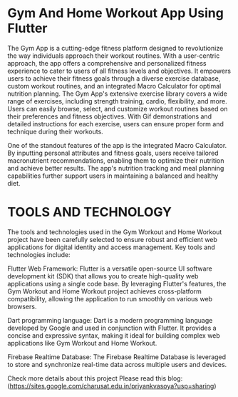 # Gym And Home Workout App Using Flutter 

The Gym App is a cutting-edge fitness platform designed to revolutionize the way individuals approach their workout routines. With a user-centric approach, the app offers a comprehensive and personalized fitness experience to cater to users of all fitness levels and objectives. It empowers users to achieve their fitness goals through a diverse exercise database, custom workout routines, and an integrated Macro Calculator for optimal nutrition planning. The Gym App's extensive exercise library covers a wide range of exercises, including strength training, cardio, flexibility, and more. Users can easily browse, select, and customize workout routines based on their preferences and fitness objectives. With Gif demonstrations and detailed instructions for each exercise, users can ensure proper form and technique during their workouts.

One of the standout features of the app is the integrated Macro Calculator. By inputting personal attributes and fitness goals, users receive tailored macronutrient recommendations, enabling them to optimize their nutrition and achieve better results. The app's nutrition tracking and meal planning capabilities further support users in maintaining a balanced and healthy diet.


# TOOLS AND TECHNOLOGY
The tools and technologies used in the Gym Workout and Home Workout project have been carefully selected to ensure robust and efficient web applications for digital identity and access management. Key tools and technologies include: 

Flutter Web Framework: Flutter is a versatile open-source UI software development kit (SDK) that allows you to create high-quality web applications using a single code base. By leveraging Flutter's features, the Gym Workout and Home Workout project achieves cross-platform compatibility, allowing the application to run smoothly on various web browsers. 

Dart programming language: Dart is a modern programming language developed by Google and used in conjunction with Flutter. It provides a concise and expressive syntax, making it ideal for building complex web applications like Gym Workout and Home Workout.

Firebase Realtime Database: The Firebase Realtime Database is leveraged to store and synchronize real-time data across multiple users and devices. 

Check more details about this project Please read this blog: (https://sites.google.com/charusat.edu.in/priyankvasoya?usp=sharing)




